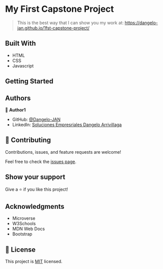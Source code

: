 # My First Capstone Project

> This is the best way that I can show you my work at: https://dangelo-jan.github.io/1fst-capstone-project/


## Built With

- HTML
- CSS
- Javascript

## Getting Started

## Authors

👤 **Author1**

- GitHub: [@Dangelo-JAN](https://github.com/Dangelo-JAN)
- LinkedIn: [Soluciones Empresriales Dangelo Arrivillaga](https://www.linkedin.com/in/soluciones-empresariales-dangelo-arrivillaga-2a144718a/)

## 🤝 Contributing

Contributions, issues, and feature requests are welcome!

Feel free to check the [issues page](../../issues/).

## Show your support

Give a ⭐️ if you like this project!

## Acknowledgments

- Microverse
- W3Schools
- MDN Web Docs
- Bootstrap

## 📝 License

This project is [MIT](./MIT.md) licensed.
